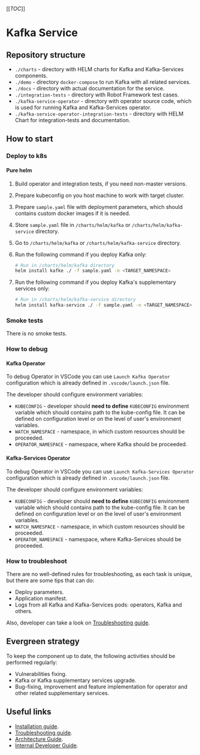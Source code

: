 [[_TOC_]]

# Kafka Service

## Repository structure

* `./charts` - directory with HELM charts for Kafka and Kafka-Services components.
* `./demo` - directory `docker-compose` to run Kafka with all related services.
* `./docs` - directory with actual documentation for the service.
* `./integration-tests` - directory with Robot Framework test cases.
* `./kafka-service-operator` - directory with operator source code, which is used for running Kafka and Kafka-Services 
  operator.
* `./kafka-service-operator-integration-tests` - directory with HELM Chart for integration-tests and documentation.


## How to start

### Deploy to k8s

#### Pure helm

1. Build operator and integration tests, if you need non-master versions.
2. Prepare kubeconfig on you host machine to work with target cluster.
3. Prepare `sample.yaml` file with deployment parameters, which should contains custom docker images if it is needed.
4. Store `sample.yaml` file in `/charts/helm/kafka` or `/charts/helm/kafka-service` directory.
5. Go to `/charts/helm/kafka` or `/charts/helm/kafka-service` directory.
6. Run the following command if you deploy Kafka only:

     ```sh
     # Run in /charts/helm/kafka directory
     helm install kafke ./ -f sample.yaml -n <TARGET_NAMESPACE>
     ```

7. Run the following command if you deploy Kafka's supplementary services only:

     ```sh
     # Run in /charts/helm/kafka-service directory
     helm install kafka-service ./ -f sample.yaml -n <TARGET_NAMESPACE>
     ```

### Smoke tests

There is no smoke tests.

### How to debug

#### Kafka Operator

To debug Operator in VSCode you can use `Launch Kafka Operator` configuration which is already defined in 
`.vscode/launch.json` file.

The developer should configure environment variables: 

* `KUBECONFIG` - developer should **need to define** `KUBECONFIG` environment variable
  which should contains path to the kube-config file. It can be defined on configuration level
  or on the level of user's environment variables.
* `WATCH_NAMESPACE` - namespace, in which custom resources should be proceeded.
* `OPERATOR_NAMESPACE` - namespace, where Kafka should be proceeded.

#### Kafka-Services Operator

To debug Operator in VSCode you can use `Launch Kafka-Services Operator` configuration which is already defined in 
`.vscode/launch.json` file.

The developer should configure environment variables: 

* `KUBECONFIG` - developer should **need to define** `KUBECONFIG` environment variable
  which should contains path to the kube-config file. It can be defined on configuration level
  or on the level of user's environment variables.
* `WATCH_NAMESPACE` - namespace, in which custom resources should be proceeded.
* `OPERATOR_NAMESPACE` - namespace, where Kafka-Services should be proceeded.

### How to troubleshoot

There are no well-defined rules for troubleshooting, as each task is unique, but there are some tips that can do:

* Deploy parameters.
* Application manifest.
* Logs from all Kafka and Kafka-Services pods: operators, Kafka and others.

Also, developer can take a look on [Troubleshooting guide](/docs/public/troubleshooting.md).

## Evergreen strategy

To keep the component up to date, the following activities should be performed regularly:

* Vulnerabilities fixing.
* Kafka or Kafka supplementary services upgrade.
* Bug-fixing, improvement and feature implementation for operator and other related supplementary services.

## Useful links

* [Installation guide](/docs/public/installation.md).
* [Troubleshooting guide](/docs/public/troubleshooting.md).
* [Architecture Guide](/docs/public/architecture.md).
* [Internal Developer Guide](/docs/internal/developing.md).